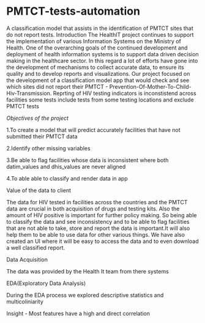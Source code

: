 # PMTCT-tests-automation
A classification model that assists in the identification of PMTCT sites that do not report tests.
Introduction
The HealthIT project continues to support the implementation of various Information Systems on the Ministry of Health. One of the overarching goals of the continued development and deployment of health information systems is to support data driven decision making in the healthcare sector. In this regard a lot of efforts have gone into the development of mechanisms to collect accurate data, to ensure its quality and to develop reports and visualizations. 
Our project focused on the development of a classification model app that would check and see which sites did not report their  PMTCT - Prevention-Of-Mother-To-Child-Hiv-Transmission. Reprting of HIV testing indicators is inconstistend across facilities some tests include tests from some testing locations and exclude PMTCT tests 

*Objectives of the project*

1.To create a model that will predict accurately facilities that have not submitted their PMTCT data

2.Identify other missing variables 

3.Be able to flag facilities whose data is inconsistent where both datim_values and dhis_values are never aligned 

4.To able able to classify and render data in app 

Value of the data to client 

The data for HIV tested in facilities across the countries and the PMTCT data are crucial in both acquisition of drugs and testing kits. Also the amount of HIV positive is important for further policy making. So being able to classify the data and see inconsistency and to be able to flag facilities that are not able to take, store and report the data is important.It will also help them to be able to use data for other various things. We have also created an UI where it will be easy to access the data and to even download a well classified report.

Data Acquisition

The data was provided by the Health It team from there systems

EDA(Exploratory Data Analysis)

During the EDA process we explored descriptive statistics and multicoliniarity

Insight -
Most features have a high and direct correlation

